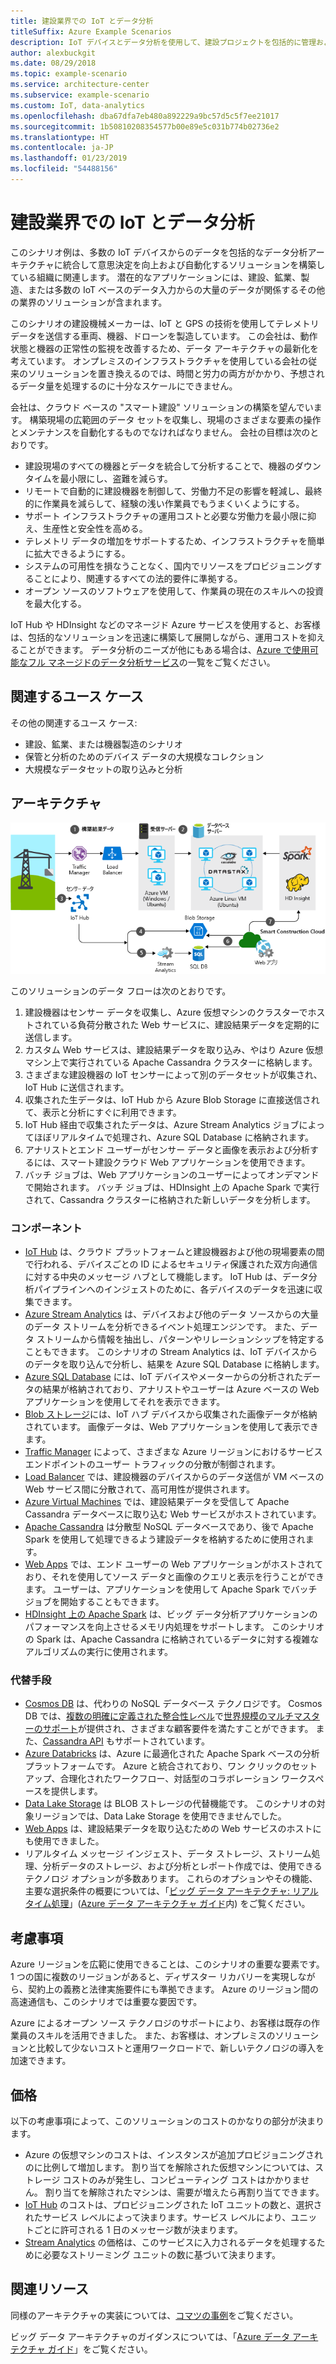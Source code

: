 ```yaml
---
title: 建設業界での IoT とデータ分析
titleSuffix: Azure Example Scenarios
description: IoT デバイスとデータ分析を使用して、建設プロジェクトを包括的に管理および運用します。
author: alexbuckgit
ms.date: 08/29/2018
ms.topic: example-scenario
ms.service: architecture-center
ms.subservice: example-scenario
ms.custom: IoT, data-analytics
ms.openlocfilehash: dba67dfa7eb480a892229a9bc57d5c5f7ee21017
ms.sourcegitcommit: 1b50810208354577b00e89e5c031b774b02736e2
ms.translationtype: HT
ms.contentlocale: ja-JP
ms.lasthandoff: 01/23/2019
ms.locfileid: "54488156"
---
```

# <a name="iot-and-data-analytics-in-the-construction-industry"></a>建設業界での IoT とデータ分析

このシナリオ例は、多数の IoT デバイスからのデータを包括的なデータ分析アーキテクチャに統合して意思決定を向上および自動化するソリューションを構築している組織に関連します。 潜在的なアプリケーションには、建設、鉱業、製造、または多数の IoT ベースのデータ入力からの大量のデータが関係するその他の業界のソリューションが含まれます。

このシナリオの建設機械メーカーは、IoT と GPS の技術を使用してテレメトリ データを送信する車両、機器、ドローンを製造しています。 この会社は、動作状態と機器の正常性の監視を改善するため、データ アーキテクチャの最新化を考えています。 オンプレミスのインフラストラクチャを使用している会社の従来のソリューションを置き換えるのでは、時間と労力の両方がかかり、予想されるデータ量を処理するのに十分なスケールにできません。

会社は、クラウド ベースの "スマート建設" ソリューションの構築を望んでいます。 構築現場の広範囲のデータ セットを収集し、現場のさまざまな要素の操作とメンテナンスを自動化するものでなければなりません。 会社の目標は次のとおりです。

- 建設現場のすべての機器とデータを統合して分析することで、機器のダウンタイムを最小限にし、盗難を減らす。
- リモートで自動的に建設機器を制御して、労働力不足の影響を軽減し、最終的に作業員を減らして、経験の浅い作業員でもうまくいくようにする。
- サポート インフラストラクチャの運用コストと必要な労働力を最小限に抑え、生産性と安全性を高める。
- テレメトリ データの増加をサポートするため、インフラストラクチャを簡単に拡大できるようにする。
- システムの可用性を損なうことなく、国内でリソースをプロビジョニングすることにより、関連するすべての法的要件に準拠する。
- オープン ソースのソフトウェアを使用して、作業員の現在のスキルへの投資を最大化する。

IoT Hub や HDInsight などのマネージド Azure サービスを使用すると、お客様は、包括的なソリューションを迅速に構築して展開しながら、運用コストを抑えることができます。 データ分析のニーズが他にもある場合は、[Azure で使用可能なフル マネージドのデータ分析サービス][product-category]の一覧をご覧ください。

## <a name="relevant-use-cases"></a>関連するユース ケース

その他の関連するユース ケース:

- 建設、鉱業、または機器製造のシナリオ
- 保管と分析のためのデバイス データの大規模なコレクション
- 大規模なデータセットの取り込みと分析

## <a name="architecture"></a>アーキテクチャ

![建設業界での IoT とデータ分析のためのアーキテクチャ][architecture]

このソリューションのデータ フローは次のとおりです。

1. 建設機器はセンサー データを収集し、Azure 仮想マシンのクラスターでホストされている負荷分散された Web サービスに、建設結果データを定期的に送信します。
2. カスタム Web サービスは、建設結果データを取り込み、やはり Azure 仮想マシン上で実行されている Apache Cassandra クラスターに格納します。
3. さまざまな建設機器の IoT センサーによって別のデータセットが収集され、IoT Hub に送信されます。
4. 収集された生データは、IoT Hub から Azure Blob Storage に直接送信されて、表示と分析にすぐに利用できます。
5. IoT Hub 経由で収集されたデータは、Azure Stream Analytics ジョブによってほぼリアルタイムで処理され、Azure SQL Database に格納されます。
6. アナリストとエンド ユーザーがセンサー データと画像を表示および分析するには、スマート建設クラウド Web アプリケーションを使用できます。
7. バッチ ジョブは、Web アプリケーションのユーザーによってオンデマンドで開始されます。 バッチ ジョブは、HDInsight 上の Apache Spark で実行されて、Cassandra クラスターに格納された新しいデータを分析します。

### <a name="components"></a>コンポーネント

- [IoT Hub](/azure/iot-hub/about-iot-hub) は、クラウド プラットフォームと建設機器および他の現場要素の間で行われる、デバイスごとの ID によるセキュリティ保護された双方向通信に対する中央のメッセージ ハブとして機能します。 IoT Hub は、データ分析パイプラインへのインジェストのために、各デバイスのデータを迅速に収集できます。
- [Azure Stream Analytics](/azure/stream-analytics/stream-analytics-introduction) は、デバイスおよび他のデータ ソースからの大量のデータ ストリームを分析できるイベント処理エンジンです。 また、データ ストリームから情報を抽出し、パターンやリレーションシップを特定することもできます。 このシナリオの Stream Analytics は、IoT デバイスからのデータを取り込んで分析し、結果を Azure SQL Database に格納します。
- [Azure SQL Database](/azure/sql-database/sql-database-technical-overview) には、IoT デバイスやメーターからの分析されたデータの結果が格納されており、アナリストやユーザーは Azure ベースの Web アプリケーションを使用してそれを表示できます。
- [Blob ストレージ](/azure/storage/blobs/storage-blobs-introduction)には、IoT ハブ デバイスから収集された画像データが格納されています。 画像データは、Web アプリケーションを使用して表示できます。
- [Traffic Manager](/azure/traffic-manager/traffic-manager-overview) によって、さまざまな Azure リージョンにおけるサービス エンドポイントのユーザー トラフィックの分散が制御されます。
- [Load Balancer](/azure/load-balancer/load-balancer-overview) では、建設機器のデバイスからのデータ送信が VM ベースの Web サービス間に分散されて、高可用性が提供されます。
- [Azure Virtual Machines](/azure/virtual-machines) では、建設結果データを受信して Apache Cassandra データベースに取り込む Web サービスがホストされています。
- [Apache Cassandra](https://cassandra.apache.org) は分散型 NoSQL データベースであり、後で Apache Spark を使用して処理できるよう建設データを格納するために使用されます。
- [Web Apps](/azure/app-service/app-service-web-overview) では、エンド ユーザーの Web アプリケーションがホストされており、それを使用してソース データと画像のクエリと表示を行うことができます。 ユーザーは、アプリケーションを使用して Apache Spark でバッチ ジョブを開始することもできます。
- [HDInsight 上の Apache Spark](/azure/hdinsight/spark/apache-spark-overview) は、ビッグ データ分析アプリケーションのパフォーマンスを向上させるメモリ内処理をサポートします。 このシナリオの Spark は、Apache Cassandra に格納されているデータに対する複雑なアルゴリズムの実行に使用されます。

### <a name="alternatives"></a>代替手段

- [Cosmos DB](/azure/cosmos-db/introduction) は、代わりの NoSQL データベース テクノロジです。 Cosmos DB では、[複数の明確に定義された整合性レベル](/azure/cosmos-db/consistency-levels)で[世界規模のマルチマスターのサポート](/azure/cosmos-db/multi-region-writers)が提供され、さまざまな顧客要件を満たすことができます。 また、[Cassandra API](/azure/cosmos-db/cassandra-introduction) もサポートされています。
- [Azure Databricks](/azure/azure-databricks/what-is-azure-databricks) は、Azure に最適化された Apache Spark ベースの分析プラットフォームです。 Azure と統合されており、ワン クリックのセットアップ、合理化されたワークフロー、対話型のコラボレーション ワークスペースを提供します。
- [Data Lake Storage](/azure/storage/data-lake-storage) は BLOB ストレージの代替機能です。 このシナリオの対象リージョンでは、Data Lake Storage を使用できませんでした。
- [Web Apps](/azure/app-service) は、建設結果データを取り込むための Web サービスのホストにも使用できました。
- リアルタイム メッセージ インジェスト、データ ストレージ、ストリーム処理、分析データのストレージ、および分析とレポート作成では、使用できるテクノロジ オプションが多数あります。 これらのオプションやその機能、主要な選択条件の概要については、「[ビッグ データ アーキテクチャ: リアルタイム処理](/azure/architecture/data-guide/technology-choices/real-time-ingestion)」([Azure データ アーキテクチャ ガイド](/azure/architecture/data-guide)内) をご覧ください。

## <a name="considerations"></a>考慮事項

Azure リージョンを広範に使用できることは、このシナリオの重要な要素です。 1 つの国に複数のリージョンがあると、ディザスター リカバリーを実現しながら、契約上の義務と法律実施要件にも準拠できます。 Azure のリージョン間の高速通信も、このシナリオでは重要な要因です。

Azure によるオープン ソース テクノロジのサポートにより、お客様は既存の作業員のスキルを活用できました。 また、お客様は、オンプレミスのソリューションと比較して少ないコストと運用ワークロードで、新しいテクノロジの導入を加速できます。

## <a name="pricing"></a>価格

以下の考慮事項によって、このソリューションのコストのかなりの部分が決まります。

- Azure の仮想マシンのコストは、インスタンスが追加プロビジョニングされのに比例して増加します。 割り当てを解除された仮想マシンについては、ストレージ コストのみが発生し、コンピューティング コストはかかりません。 割り当てを解除されたマシンは、需要が増えたら再割り当てできます。
- [IoT Hub](https://azure.microsoft.com/pricing/details/iot-hub) のコストは、プロビジョニングされた IoT ユニットの数と、選択されたサービス レベルによって決まります。サービス レベルにより、ユニットごとに許可される 1 日のメッセージ数が決まります。
- [Stream Analytics](https://azure.microsoft.com/pricing/details/stream-analytics) の価格は、このサービスに入力されるデータを処理するために必要なストリーミング ユニットの数に基づいて決まります。

## <a name="related-resources"></a>関連リソース

同様のアーキテクチャの実装については、[コマツの事例][customer-story]をご覧ください。

ビッグ データ アーキテクチャのガイダンスについては、「[Azure データ アーキテクチャ ガイド](/azure/architecture/data-guide)」をご覧ください。

<!-- links -->

[product-category]: https://azure.microsoft.com/product-categories/analytics/
[customer-site]: https://home.komatsu/en/
[customer-story]: https://customers.microsoft.com/story/komatsu-manufacturing-azure-iot-hub-japan
[architecture]: ./media/architecture-big-data-with-iot.png
